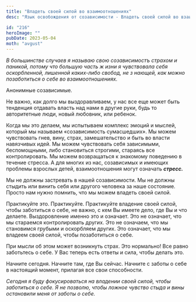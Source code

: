 ```yaml
---
title: "Владеть своей силой во взаимоотношениях"
desc: "Язык освобождения от созависимости - Владеть своей силой во взаимоотношениях"

id: "216"
heroImage: ""
pubDate: 2023-05-04
moth: "avgust"
---
```


_В_ _большинстве_ _случаев_ _я_ _называю_ _свою_ _созависимостъ_ _страхом_ _и_
_паникой,_ _потому_ _что_ _большую_ _часть_ _ж_ _изни_ _я_ _чувствовала_
_себя_ _оскорбленной,_ _лишенной_ _каких-либо_ _свобод,_ _не_ _з_ _нающей,_
_как_ _можно_ _позаботиться_ _о_ _себе_ _во_ _взаимоотношениях._

Анонимные созависимые.

Не важно, как долго мы выздоравливаем, у нас все еще может быть тенденция
отдавать власть над нами в другие руки, будь то авторитетные люди, новый
любовник, или ребенок.

Когда мы это делаем, мы испытываем комплекс эмоций и мыслей, который мы
называем «созависимость сумасшедших». Мы можем чувствовать гнев, вину, страх,
замешательство и быть во власти навязчивых идей. Мы можем чувствовать себя
зависимыми, беспомощными, либо становиться строгими, стараясь все
контролировать. Мы можем возвращаться к знакомому поведению в течение стресса.
А для многих из нас, созависимых и имеющих проблемы взрослых детей,
взаимоотношения могут означать **_стресс._**

Мы не должны застревать в нашей созависимости. Мы не должны стыдить или винить
себя или другого человека за наше состояние. Просто нам нужно помнить, что мы
можем владеть своей силой.

Практикуйте это. Практикуйте. Практикуйте владение своей силой, чтобы
заботиться о себе, не важно, с кем Вы имеете дело, где Вы и что делаете.
Выздоровление именно это и означает. Это не означает, что мы стараемся
контролировать других. Это не означаем, что мы становимся грубыми и оскорбляем
других. Это означает, что мы владеем своей силой, чтобы позаботиться о себе.

При мысли об этом может возникнуть страх. Это нормально! Все равно заботьтесь
о себе. У Вас теперь есть ответы и сила, чтобы делать это.

Начните сегодня. Начните там, где Вы сейчас. Начните с заботы о себе в
настоящий момент, прилагая все свои способности.

_Сегодня_ _я_ _буду_ _фокусироваться_ _на_ _владении_ _своей_ _силой,_ _чтобы_
_заботиться_ _о_ _себе._ _Я_ _не_ _позволю,_ _чтобы_ _ложное_ _чувство_
_стыда_ _и_ _вины_ _остановили_ _меня_ _от_ _заботы_ _о_ _себе._
